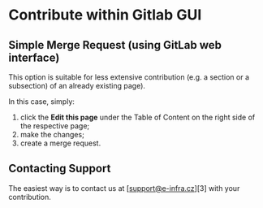 # Contribute within Gitlab GUI

## Simple Merge Request (using GitLab web interface)

This option is suitable for less extensive contribution
(e.g. a section or a subsection) of an already existing page).

In this case, simply:

1. click the **Edit this page**
under the Table of Content on the right side of the respective page;
1. make the changes;
1. create a merge request.

## Contacting Support

The easiest way is to contact us at [support@e-infra.cz][3] with your contribution.